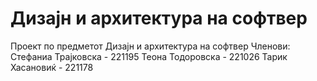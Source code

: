 # Дизајн и архитектура на софтвер

Проект по предметот Дизајн и архитектура на софтвер 
Членови: Стефаниа Трајковска - 221195 Теона Тодоровска - 221026 Тарик Хасановиќ - 221178
